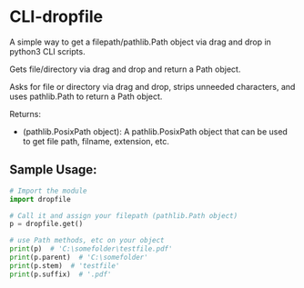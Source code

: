# CLI-dropfile

A simple way to get a filepath/pathlib.Path object via drag and drop in python3 CLI scripts.

 Gets file/directory via drag and drop and return a Path object.

 Asks for file or directory via drag and drop, strips unneeded characters,
 and uses pathlib.Path to return a Path object.

 Returns:

* (pathlib.PosixPath object): A pathlib.PosixPath object that can be used to get file path, filname, extension, etc.  

## Sample Usage:

```py
# Import the module
import dropfile

# Call it and assign your filepath (pathlib.Path object)
p = dropfile.get()

# use Path methods, etc on your object
print(p)  # 'C:\somefolder\testfile.pdf'
print(p.parent)  # 'C:\somefolder'
print(p.stem)  # 'testfile'
print(p.suffix)  # '.pdf'
```
